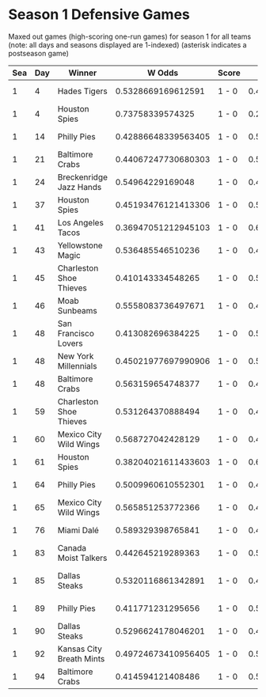 # Season 1 Defensive Games



Maxed out games (high-scoring one-run games) for season 1 for all teams (note: all days and seasons displayed are 1-indexed) (asterisk indicates a postseason game)


| Sea | Day | Winner | W Odds | Score | L Odds | Loser | 
| ------ |------ |------ |------ |------ |------ |------ |
| 1 | 4 | Hades Tigers | 0.5328669169612591 | 1 - 0 | 0.46713308303874 | Baltimore Crabs | 
| 1 | 4 | Houston Spies | 0.73758339574325 | 1 - 0 | 0.262416604256749 | Canada Moist Talkers | 
| 1 | 14 | Philly Pies | 0.42886648339563405 | 1 - 0 | 0.5711335166043651 | Mexico City Wild Wings | 
| 1 | 21 | Baltimore Crabs | 0.44067247730680303 | 1 - 0 | 0.5593275226931961 | Yellowstone Magic | 
| 1 | 24 | Breckenridge Jazz Hands | 0.54964229169048 | 1 - 0 | 0.45035770830951904 | Houston Spies | 
| 1 | 37 | Houston Spies | 0.45193476121413306 | 1 - 0 | 0.548065238785867 | Moab Sunbeams | 
| 1 | 41 | Los Angeles Tacos | 0.36947051212945103 | 1 - 0 | 0.6305294878705481 | Yellowstone Magic | 
| 1 | 43 | Yellowstone Magic | 0.536485546510236 | 1 - 0 | 0.46351445348976306 | Hawaii Fridays | 
| 1 | 45 | Charleston Shoe Thieves | 0.410143334548265 | 1 - 0 | 0.5898566654517341 | Dallas Steaks | 
| 1 | 46 | Moab Sunbeams | 0.5558083736497671 | 1 - 0 | 0.444191626350232 | Mexico City Wild Wings | 
| 1 | 48 | San Francisco Lovers | 0.413082696384225 | 1 - 0 | 0.5869173036157741 | Hawaii Fridays | 
| 1 | 48 | New York Millennials | 0.45021977697990906 | 1 - 0 | 0.54978022302009 | Dallas Steaks | 
| 1 | 48 | Baltimore Crabs | 0.563159654748377 | 1 - 0 | 0.436840345251622 | Philly Pies | 
| 1 | 59 | Charleston Shoe Thieves | 0.531264370888494 | 1 - 0 | 0.468735629111506 | New York Millennials | 
| 1 | 60 | Mexico City Wild Wings | 0.568727042428129 | 1 - 0 | 0.43127295757187 | Moab Sunbeams | 
| 1 | 61 | Houston Spies | 0.38204021611433603 | 1 - 0 | 0.6179597838856631 | Baltimore Crabs | 
| 1 | 64 | Philly Pies | 0.5009960610552301 | 1 - 0 | 0.499003938944769 | Baltimore Crabs | 
| 1 | 65 | Mexico City Wild Wings | 0.565851253772366 | 1 - 0 | 0.43414874622763305 | Canada Moist Talkers | 
| 1 | 76 | Miami Dalé | 0.589329398765841 | 1 - 0 | 0.41067060123415805 | Mexico City Wild Wings | 
| 1 | 83 | Canada Moist Talkers | 0.442645219289363 | 1 - 0 | 0.557354780710636 | Houston Spies | 
| 1 | 85 | Dallas Steaks | 0.5320116861342891 | 1 - 0 | 0.46798831386571005 | Charleston Shoe Thieves | 
| 1 | 89 | Philly Pies | 0.411771231295656 | 1 - 0 | 0.588228768704343 | Breckenridge Jazz Hands | 
| 1 | 90 | Dallas Steaks | 0.5296624178046201 | 1 - 0 | 0.470337582195379 | Chicago Firefighters | 
| 1 | 92 | Kansas City Breath Mints | 0.49724673410956405 | 1 - 0 | 0.502753265890435 | Yellowstone Magic | 
| 1 | 94 | Baltimore Crabs | 0.414594121408486 | 1 - 0 | 0.585405878591513 | Mexico City Wild Wings | 



